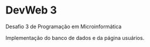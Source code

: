 # DevWeb 3
 Desafio 3 de Programação em Microinformática
 
 Implementação do banco de dados e da página usuários.
